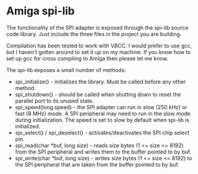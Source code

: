 # Amiga spi-lib

The functionality of the SPI adapter is exposed through the spi-lib source code library.
Just include the three files in the project you are building.

Compilation has been tested to work with VBCC. I would prefer to use gcc, but I haven't gotten around to set it up on my machine. If you know how to set up gcc for cross compiling to Amiga then please let me know.

The spi-lib exposes a small number of methods:

- spi_initialize() - initializes the library. Must be called before any other method.
- spi_shutdown() - should be called when shutting down to reset the parallel port to its unused state.
- spi_speed(long speed) - the SPI adapter can run in slow (250 kHz) or fast (8 MHz) mode. A SPI peripheral may need to run in the slow mode during initialization. The speed is set to slow by default when spi-lib is initialized.
- spi_select() / spi_deselect() - activates/deactivates the SPI chip select pin.
- spi_read(char *buf, long size) - reads size bytes (1 <= size <= 8192) from the SPI peripheral and writes them to the buffer pointed to by buf.
- spi_write(char *buf, long size) - writes size bytes (1 <= size <= 8192) to the SPI peripheral that are taken from the buffer pointed to by buf.
